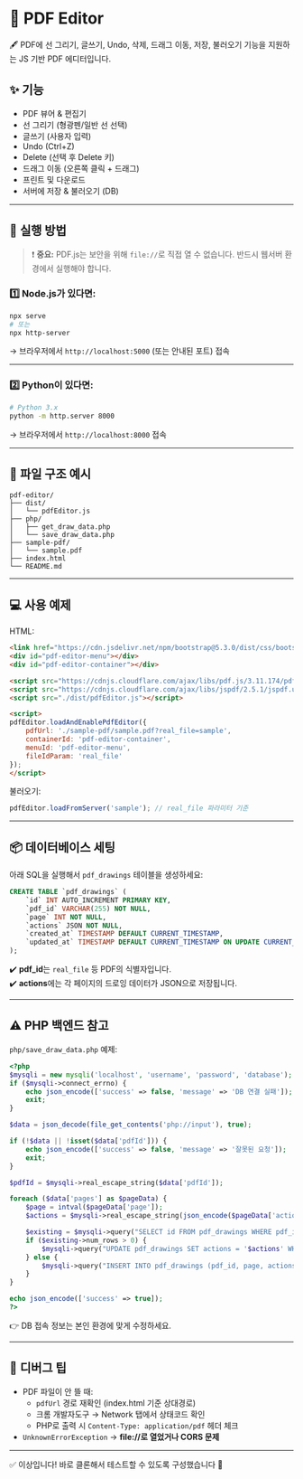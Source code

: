 
# 📄 PDF Editor

🖋️ PDF에 선 그리기, 글쓰기, Undo, 삭제, 드래그 이동, 저장, 불러오기 기능을 지원하는 JS 기반 PDF 에디터입니다.

## ✨ 기능

- PDF 뷰어 & 편집기
- 선 그리기 (형광펜/일반 선 선택)
- 글쓰기 (사용자 입력)
- Undo (Ctrl+Z)
- Delete (선택 후 Delete 키)
- 드래그 이동 (오른쪽 클릭 + 드래그)
- 프린트 및 다운로드
- 서버에 저장 & 불러오기 (DB)

---

## 🚀 실행 방법

> ❗ **중요:** PDF.js는 보안을 위해 `file://`로 직접 열 수 없습니다. 반드시 웹서버 환경에서 실행해야 합니다.

### 1️⃣ Node.js가 있다면:

```bash
npx serve
# 또는
npx http-server
```
→ 브라우저에서 `http://localhost:5000` (또는 안내된 포트) 접속

---

### 2️⃣ Python이 있다면:

```bash
# Python 3.x
python -m http.server 8000
```
→ 브라우저에서 `http://localhost:8000` 접속

---

## 📂 파일 구조 예시

```
pdf-editor/
├── dist/
│   └── pdfEditor.js
├── php/
│   ├── get_draw_data.php
│   └── save_draw_data.php
├── sample-pdf/
│   └── sample.pdf
├── index.html
└── README.md
```

---

## 💻 사용 예제

HTML:

```html
<link href="https://cdn.jsdelivr.net/npm/bootstrap@5.3.0/dist/css/bootstrap.min.css" rel="stylesheet">
<div id="pdf-editor-menu"></div>
<div id="pdf-editor-container"></div>

<script src="https://cdnjs.cloudflare.com/ajax/libs/pdf.js/3.11.174/pdf.min.js"></script>
<script src="https://cdnjs.cloudflare.com/ajax/libs/jspdf/2.5.1/jspdf.umd.min.js"></script>
<script src="./dist/pdfEditor.js"></script>

<script>
pdfEditor.loadAndEnablePdfEditor({
    pdfUrl: './sample-pdf/sample.pdf?real_file=sample',
    containerId: 'pdf-editor-container',
    menuId: 'pdf-editor-menu',
    fileIdParam: 'real_file'
});
</script>
```

불러오기:

```js
pdfEditor.loadFromServer('sample'); // real_file 파라미터 기준
```

---

## 📦 데이터베이스 세팅

아래 SQL을 실행해서 `pdf_drawings` 테이블을 생성하세요:

```sql
CREATE TABLE `pdf_drawings` (
    `id` INT AUTO_INCREMENT PRIMARY KEY,
    `pdf_id` VARCHAR(255) NOT NULL,
    `page` INT NOT NULL,
    `actions` JSON NOT NULL,
    `created_at` TIMESTAMP DEFAULT CURRENT_TIMESTAMP,
    `updated_at` TIMESTAMP DEFAULT CURRENT_TIMESTAMP ON UPDATE CURRENT_TIMESTAMP
);
```

✔️ **pdf_id**는 `real_file` 등 PDF의 식별자입니다.  
✔️ **actions**에는 각 페이지의 드로잉 데이터가 JSON으로 저장됩니다.

---

## ⚠️ PHP 백엔드 참고

`php/save_draw_data.php` 예제:

```php
<?php
$mysqli = new mysqli('localhost', 'username', 'password', 'database');
if ($mysqli->connect_errno) {
    echo json_encode(['success' => false, 'message' => 'DB 연결 실패']);
    exit;
}

$data = json_decode(file_get_contents('php://input'), true);

if (!$data || !isset($data['pdfId'])) {
    echo json_encode(['success' => false, 'message' => '잘못된 요청']);
    exit;
}

$pdfId = $mysqli->real_escape_string($data['pdfId']);

foreach ($data['pages'] as $pageData) {
    $page = intval($pageData['page']);
    $actions = $mysqli->real_escape_string(json_encode($pageData['actions']));

    $existing = $mysqli->query("SELECT id FROM pdf_drawings WHERE pdf_id = '$pdfId' AND page = $page");
    if ($existing->num_rows > 0) {
        $mysqli->query("UPDATE pdf_drawings SET actions = '$actions' WHERE pdf_id = '$pdfId' AND page = $page");
    } else {
        $mysqli->query("INSERT INTO pdf_drawings (pdf_id, page, actions) VALUES ('$pdfId', $page, '$actions')");
    }
}

echo json_encode(['success' => true]);
?>
```

👉 DB 접속 정보는 본인 환경에 맞게 수정하세요.

---

## 🔎 디버그 팁

- PDF 파일이 안 뜰 때:
    - `pdfUrl` 경로 재확인 (index.html 기준 상대경로)
    - 크롬 개발자도구 → Network 탭에서 상태코드 확인
    - PHP로 출력 시 `Content-Type: application/pdf` 헤더 체크
- `UnknownErrorException` → **file://로 열었거나 CORS 문제**

---

✅ 이상입니다! 바로 클론해서 테스트할 수 있도록 구성했습니다 🙌
